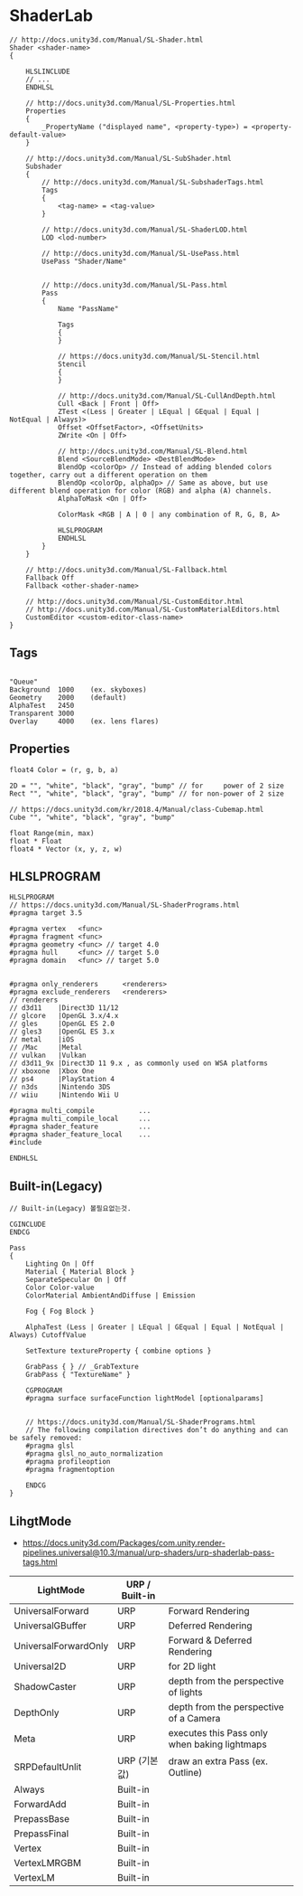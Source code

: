# ShaderLab

``` hlsl
// http://docs.unity3d.com/Manual/SL-Shader.html
Shader <shader-name>
{

    HLSLINCLUDE
    // ...
    ENDHLSL

    // http://docs.unity3d.com/Manual/SL-Properties.html
    Properties
    {
        _PropertyName ("displayed name", <property-type>) = <property-default-value>
    }

    // http://docs.unity3d.com/Manual/SL-SubShader.html
    Subshader
    {
        // http://docs.unity3d.com/Manual/SL-SubshaderTags.html
        Tags
        {
            <tag-name> = <tag-value>
        }
        
        // http://docs.unity3d.com/Manual/SL-ShaderLOD.html
        LOD <lod-number>
            
        // http://docs.unity3d.com/Manual/SL-UsePass.html
        UsePass "Shader/Name"
        
        
        // http://docs.unity3d.com/Manual/SL-Pass.html
        Pass
        {
            Name "PassName"
            
            Tags
            {
            }

            // https://docs.unity3d.com/Manual/SL-Stencil.html
            Stencil
            {
            }
            
            // http://docs.unity3d.com/Manual/SL-CullAndDepth.html
            Cull <Back | Front | Off>
            ZTest <(Less | Greater | LEqual | GEqual | Equal | NotEqual | Always)>
            Offset <OffsetFactor>, <OffsetUnits>
            ZWrite <On | Off>

            // http://docs.unity3d.com/Manual/SL-Blend.html
            Blend <SourceBlendMode> <DestBlendMode>
            BlendOp <colorOp> // Instead of adding blended colors together, carry out a different operation on them
            BlendOp <colorOp, alphaOp> // Same as above, but use different blend operation for color (RGB) and alpha (A) channels.
            AlphaToMask <On | Off>

            ColorMask <RGB | A | 0 | any combination of R, G, B, A>
         
            HLSLPROGRAM
            ENDHLSL
        }
    }

    // http://docs.unity3d.com/Manual/SL-Fallback.html
    Fallback Off
    Fallback <other-shader-name>

    // http://docs.unity3d.com/Manual/SL-CustomEditor.html
    // http://docs.unity3d.com/Manual/SL-CustomMaterialEditors.html
    CustomEditor <custom-editor-class-name>
}
```

## Tags

``` hlsl

"Queue"
Background	1000	(ex. skyboxes)
Geometry	2000	(default)
AlphaTest	2450
Transparent	3000
Overlay		4000	(ex. lens flares)

```

## Properties
``` hlsl
float4 Color = (r, g, b, a)

2D = "", "white", "black", "gray", "bump" // for     power of 2 size
Rect "", "white", "black", "gray", "bump" // for non-power of 2 size

// https://docs.unity3d.com/kr/2018.4/Manual/class-Cubemap.html
Cube "", "white", "black", "gray", "bump"

float Range(min, max) 
float * Float 
float4 * Vector (x, y, z, w)
```

## HLSLPROGRAM

``` hlsl
HLSLPROGRAM
// https://docs.unity3d.com/Manual/SL-ShaderPrograms.html
#pragma target 3.5

#pragma vertex   <func>
#pragma fragment <func>
#pragma geometry <func> // target 4.0
#pragma hull     <func> // target 5.0
#pragma domain   <func> // target 5.0


#pragma only_renderers      <renderers>
#pragma exclude_renderers   <renderers>
// renderers
// d3d11    |Direct3D 11/12
// glcore   |OpenGL 3.x/4.x
// gles     |OpenGL ES 2.0
// gles3    |OpenGL ES 3.x
// metal    |iOS
// /Mac     |Metal
// vulkan   |Vulkan
// d3d11_9x |Direct3D 11 9.x , as commonly used on WSA platforms
// xboxone  |Xbox One
// ps4      |PlayStation 4
// n3ds     |Nintendo 3DS
// wiiu     |Nintendo Wii U

#pragma multi_compile           ...
#pragma multi_compile_local     ...
#pragma shader_feature          ...
#pragma shader_feature_local    ...
#include 

ENDHLSL
```

## Built-in(Legacy)

``` hlsl
// Built-in(Legacy) 볼필요없는것.

CGINCLUDE
ENDCG

Pass
{
    Lighting On | Off
    Material { Material Block }
    SeparateSpecular On | Off
    Color Color-value
    ColorMaterial AmbientAndDiffuse | Emission

    Fog { Fog Block }

    AlphaTest (Less | Greater | LEqual | GEqual | Equal | NotEqual | Always) CutoffValue

    SetTexture textureProperty { combine options }

    GrabPass { } // _GrabTexture 
    GrabPass { "TextureName" } 

    CGPROGRAM
    #pragma surface surfaceFunction lightModel [optionalparams]


    // https://docs.unity3d.com/Manual/SL-ShaderPrograms.html
    // The following compilation directives don’t do anything and can be safely removed:
    #pragma glsl
    #pragma glsl_no_auto_normalization
    #pragma profileoption
    #pragma fragmentoption

    ENDCG
}
```

## LihgtMode

- <https://docs.unity3d.com/Packages/com.unity.render-pipelines.universal@10.3/manual/urp-shaders/urp-shaderlab-pass-tags.html>

| LightMode            | URP / Built-in |                                               |
|----------------------|----------------|-----------------------------------------------|
| UniversalForward     | URP            | Forward Rendering                             |
| UniversalGBuffer     | URP            | Deferred Rendering                            |
| UniversalForwardOnly | URP            | Forward & Deferred Rendering                  |
| Universal2D          | URP            | for 2D light                                  |
| ShadowCaster         | URP            | depth from the perspective of lights          |
| DepthOnly            | URP            | depth from the perspective of a Camera        |
| Meta                 | URP            | executes this Pass only when baking lightmaps |
| SRPDefaultUnlit      | URP (기본값)   | draw an extra Pass  (ex. Outline)             |
| Always               | Built-in       |                                               |
| ForwardAdd           | Built-in       |                                               |
| PrepassBase          | Built-in       |                                               |
| PrepassFinal         | Built-in       |                                               |
| Vertex               | Built-in       |                                               |
| VertexLMRGBM         | Built-in       |                                               |
| VertexLM             | Built-in       |                                               |